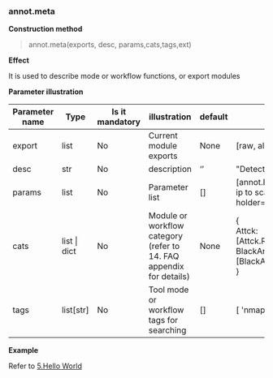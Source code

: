 ### annot.meta

**Construction method**

> annot.meta(exports, desc, params,cats,tags,ext)

**Effect**

It is used to describe mode or workflow functions, or export modules

**Parameter illustration**

  | Parameter name | Type         | Is it mandatory | illustration                                                                 | default | Example                                                         |
  | ------         | ------------ | --------        | ---------------------------------------                                      | ------- | ------------------------------------------------------------ |
  | export         | list         | No              | Current module exports                                                       | None    | [raw, alive, port_os]                                        |
  | desc           | str          | No              | description                                                                  | ‘’      | "Detect live hosts on LAN"                                   |
  | params         | list         | No              | Parameter list                                                               | []      | [annot.Param("ip", "target ip to scan", holder="192.168.1.1/24")] |
  | cats           | list \| dict | No              | Module or workflow category (refer to 14. FAQ appendix for details)| None    | {<br/>  Attck: [Attck.Reconnaissance],<br/>  BlackArch: [BlackArch.Scanner]<br/>} |
  | tags           | list[str]    | No              | Tool mode or workflow tags for searching                                     | []      | [ 'nmap', 'scan' ]                                           |

**Example**

Refer to [5.Hello World](https://lev.zone/docs/#/zh-cn/5.Hello_World)
